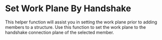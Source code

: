 # Set Work Plane By Handshake

This helper function will assist you in setting the work plane prior to adding members to a structure.  Use this function to set the work plane to the handshake connection plane of the selected member.
